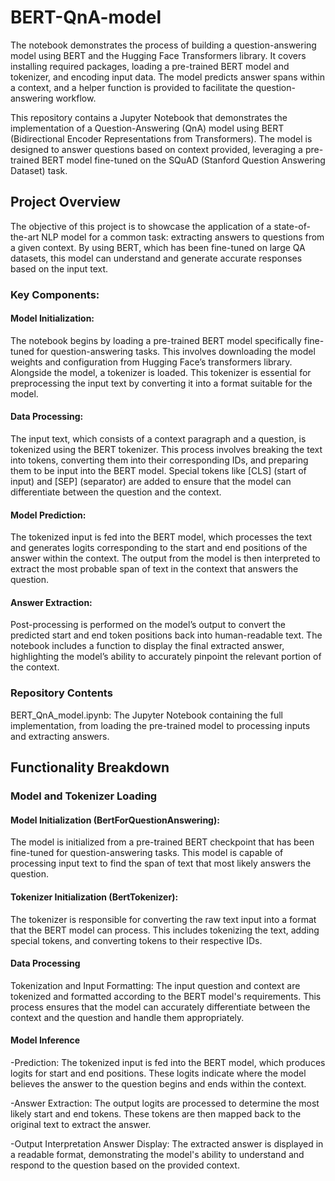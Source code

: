 # BERT-QnA-model
The notebook demonstrates the process of building a question-answering model using BERT and the Hugging Face Transformers library. It covers installing required packages, loading a pre-trained BERT model and tokenizer, and encoding input data. The model predicts answer spans within a context, and a helper function is provided to facilitate the question-answering workflow.

This repository contains a Jupyter Notebook that demonstrates the implementation of a Question-Answering (QnA) model using BERT (Bidirectional Encoder Representations from Transformers). The model is designed to answer questions based on context provided, leveraging a pre-trained BERT model fine-tuned on the SQuAD (Stanford Question Answering Dataset) task.

## Project Overview
The objective of this project is to showcase the application of a state-of-the-art NLP model for a common task: extracting answers to questions from a given context. By using BERT, which has been fine-tuned on large QA datasets, this model can understand and generate accurate responses based on the input text.

### Key Components:
#### Model Initialization:
The notebook begins by loading a pre-trained BERT model specifically fine-tuned for question-answering tasks. This involves downloading the model weights and configuration from Hugging Face’s transformers library.
Alongside the model, a tokenizer is loaded. This tokenizer is essential for preprocessing the input text by converting it into a format suitable for the model.

#### Data Processing:
The input text, which consists of a context paragraph and a question, is tokenized using the BERT tokenizer. This process involves breaking the text into tokens, converting them into their corresponding IDs, and preparing them to be input into the BERT model.
Special tokens like [CLS] (start of input) and [SEP] (separator) are added to ensure that the model can differentiate between the question and the context.

#### Model Prediction:
The tokenized input is fed into the BERT model, which processes the text and generates logits corresponding to the start and end positions of the answer within the context.
The output from the model is then interpreted to extract the most probable span of text in the context that answers the question.

#### Answer Extraction:
Post-processing is performed on the model’s output to convert the predicted start and end token positions back into human-readable text.
The notebook includes a function to display the final extracted answer, highlighting the model’s ability to accurately pinpoint the relevant portion of the context.

### Repository Contents
BERT_QnA_model.ipynb: The Jupyter Notebook containing the full implementation, from loading the pre-trained model to processing inputs and extracting answers.

## Functionality Breakdown
### Model and Tokenizer Loading
#### Model Initialization (BertForQuestionAnswering):
The model is initialized from a pre-trained BERT checkpoint that has been fine-tuned for question-answering tasks. This model is capable of processing input text to find the span of text that most likely answers the question.

#### Tokenizer Initialization (BertTokenizer):
The tokenizer is responsible for converting the raw text input into a format that the BERT model can process. This includes tokenizing the text, adding special tokens, and converting tokens to their respective IDs.

#### Data Processing
Tokenization and Input Formatting:
The input question and context are tokenized and formatted according to the BERT model's requirements. This process ensures that the model can accurately differentiate between the context and the question and handle them appropriately.
#### Model Inference
-Prediction:
The tokenized input is fed into the BERT model, which produces logits for start and end positions. These logits indicate where the model believes the answer to the question begins and ends within the context.

-Answer Extraction:
The output logits are processed to determine the most likely start and end tokens. These tokens are then mapped back to the original text to extract the answer.

-Output Interpretation
Answer Display:
The extracted answer is displayed in a readable format, demonstrating the model's ability to understand and respond to the question based on the provided context.
